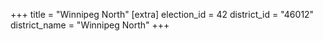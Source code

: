 +++
title = "Winnipeg North"
[extra]
election_id = 42
district_id = "46012"
district_name = "Winnipeg North"
+++
